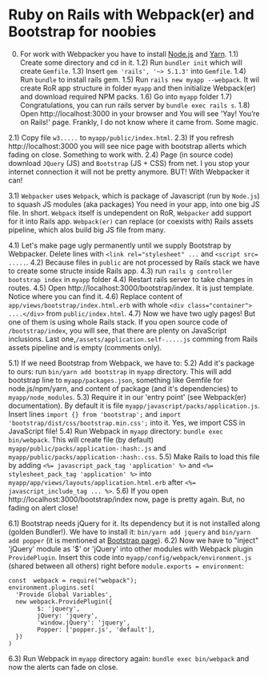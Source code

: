 # Ruby on Rails with Webpack(er) and Bootstrap for noobies

0) For work with Webpacker you have to install [Node.js](https://nodejs.org/en/download/package-manager/)
and [Yarn](https://yarnpkg.com/lang/en/docs/install/).
1.1) Create some directory and cd in it.
1.2) Run `bundler init` which will create `Gemfile`.
1.3) Insert `gem 'rails', '~> 5.1.3'` into `Gemfile`.
1.4) Run `bundle` to install rails gem.
1.5) Run `rails new myapp --webpack`. It wil create RoR app structure in folder `myapp` and then initialize Webpack(er) and download required NPM packs.
1.6) Go into `myapp` folder
1.7) Congratulations, you can run rails server by `bundle exec rails s`.
1.8) Open http://localhost:3000 in your browser and You will see 'Yay! You’re on Rails!' page. Frankly, I do not know where it came from. Some magic.

2.1) Copy file `w3.....` to `myapp/public/index.html`.
2.3) If you refresh http://localhost:3000 you will see nice page with bootstrap allerts which fading on close. Something to work with.
2.4) Page (in source code) download `JQuery` (JS) and `Bootstrap` (JS + CSS) from net. I you stop your internet connection it will not be pretty anymore. BUT! With Webpacker it can!

3.1) `Webpacker` uses `Webpack`, which is package of Javascript (run by `Node.js`) to squash JS modules (aka packages) You need in your app, into one big JS file. In short. `Webpack` itself is undependent on RoR, `Webpacker` add support for it into Rails app. `Webpack(er)` can replace (or coexists with) Rails assets pipeline, which alos build big JS file from many.

4.1) Let's make page ugly permanently until we supply Bootstrap by Webpacker. Delete lines with `<link rel="stylesheet" ...` and `<script src= .....`.
4.2) Because files in `public` are not processed by Rails stack we have to create some structe inside Rails app.
4.3) run `rails g controller bootstrap index` in `myapp` folder
4.4) Restart rails server to take changes in routes.
4.5) Open http://localhost:3000/bootstrap/index. It is just template. Notice where you can find it.
4.6) Replace content of `app/views/bootstrap/index.html.erb` with whole `<div class="container">
 ....</div>` from `public/index.html`.
4.7) Now we have two ugly pages! But one of them is using whole Rails stack. If you open source code of `/bootstrap/index`, you will see, that there are plenty on JavaScript inclusions. Last one,`/assets/application.self-.....js` comming from Rails assets pipeline and is empty (comments only).

5.1) If we need Bootstrap from Webpack, we have to:
5.2) Add it's package to ours: run `bin/yarn add bootstrap` in `myapp` directory. This will add bootstrap line to `myapp/packages.json`, something like Gemfile for node.js/npm/yarn, and content of package (and it's dependencies) to `myapp/node_modules`.
5.3) Require it in our 'entry point' (see Webpack(er) documentation). By default it is file `myapp/javascript/packs/application.js`. Insert lines `import {} from 'bootstrap';` and  `import 'bootstrap/dist/css/bootstrap.min.css';` into it. Yes, we import CSS in JavaScript file!
5.4) Run Webpack in `myapp` directory: `bundle exec bin/webpack`. This will create file (by default) `myapp/public/packs/application-:hash:.js` and `myapp/public/packs/application-:hash:.css`.
5.5) Make Rails to load this file by adding `<%= javascript_pack_tag 'application' %>` and `<%= stylesheet_pack_tag 'application' %>` into `myapp/app/views/layouts/application.html.erb` after `<%= javascript_include_tag ... %>`.
5.6) If you open http://localhost:3000/bootstrap/index now, page is pretty again. But, no fading on alert close!

6.1) Bootstrap needs jQuery for it. Its dependency but it is not installed along (golden Bundler!).
We have to install it: `bin/yarn add jquery` and  `bin/yarn add popper` (it is mentioned at [Bootstrap page](http://getbootstrap.com/docs/4.0/getting-started/webpack/)).
6.2) Now we have to "inject" 'jQuery' module as '$' or 'jQuery' into other modules with Webpack plugin `ProvidePlugin`. Insert this code into `myapp/config/webpack/environment.js` (shared between all others)
right before `module.exports = environment`:
```
const  webpack = require("webpack");
environment.plugins.set(
  'Provide Global Variables',
  new webpack.ProvidePlugin({
        $: 'jquery',
        jQuery: 'jquery',
        'window.jQuery': 'jquery',
        Popper: ['popper.js', 'default'],
  })
)

```
6.3) Run Webpack in `myapp` directory again: `bundle exec bin/webpack` and now the alerts can fade on close.









